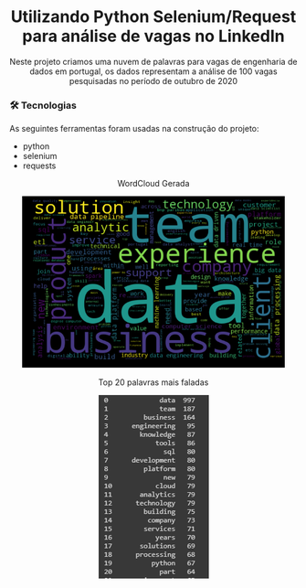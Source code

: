 <h1 align="center">Utilizando Python Selenium/Request para análise de vagas no LinkedIn</h1>
<p align="center">Neste projeto criamos uma nuvem de palavras para vagas de engenharia de dados em portugal, os dados representam a análise de 100 vagas pesquisadas no período de outubro de 2020</p>

### 🛠 Tecnologias

As seguintes ferramentas foram usadas na construção do projeto:

- python
- selenium
- requests

<p align="center">WordCloud Gerada</p>
<p align="center">
  <img width="460" height="300" src="https://github.com/lucasjmorgado/python/blob/main/MBA/Web%20Mining%20%26%20Social%20Network%20Analysis/wordCloud.png">
</p>

<p align="center">Top 20 palavras mais faladas</p>
<p align="center">
  <img src="https://github.com/lucasjmorgado/python/blob/main/MBA/Web%20Mining%20%26%20Social%20Network%20Analysis/top20.png">
</p>
